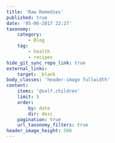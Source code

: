 ```yaml
---
title: 'Raw Remedies'
published: true
date: '05-06-2017 22:27'
taxonomy:
    category:
        - Blog
    tag:
        - health
        - recipes
hide_git_sync_repo_link: true
external_links:
    target: _blank
body_classes: 'header-image fullwidth'
content:
    items: '@self.children'
    limit: 5
    order:
        by: date
        dir: desc
    pagination: true
    url_taxonomy_filters: true
header_image_height: 500
---
```


